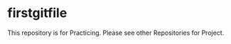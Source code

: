 firstgitfile
============

This repository is for Practicing. Please see other Repositories for Project.
